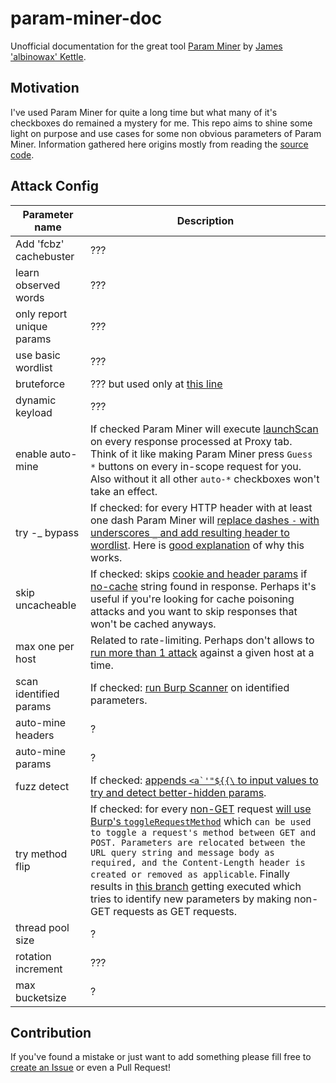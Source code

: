 # param-miner-doc

Unofficial documentation for the great tool [Param Miner](https://github.com/PortSwigger/param-miner) by [James 'albinowax' Kettle](https://github.com/albinowax).

## Motivation

I've used Param Miner for quite a long time but what many of it's checkboxes do remained a mystery for me. This repo aims to shine some light on purpose and use cases for some non obvious parameters of Param Miner. Information gathered here origins mostly from reading the [source code](https://github.com/PortSwigger/param-miner).

## Attack Config

| Parameter name | Description |
| - | - |
| Add 'fcbz' cachebuster | ??? |
| learn observed words | ??? |
| only report unique params | ??? |
| use basic wordlist | ??? |
| bruteforce | ??? but used only at [this line](https://github.com/PortSwigger/param-miner/blob/26db2f47b2e7852b977e776ebe13c1b887474b32/src/burp/ParamGuesser.java#L150) |
| dynamic keyload | ??? |
| enable auto-mine | If checked Param Miner will execute [launchScan](https://github.com/PortSwigger/param-miner/blob/26db2f47b2e7852b977e776ebe13c1b887474b32/src/burp/ParamGrabber.java#L98) on every response processed at Proxy tab. Think of it like making Param Miner press `Guess *` buttons on every in-scope request for you. Also without it all other `auto-*` checkboxes won't take an effect. |
| try -_ bypass | If checked: for every HTTP header with at least one dash Param Miner will [replace dashes `-` with underscores `_` and add resulting header to wordlist](https://github.com/PortSwigger/param-miner/blob/26db2f47b2e7852b977e776ebe13c1b887474b32/src/burp/ParamHolder.java#L37). Here is [good explanation](https://telekomsecurity.github.io/2020/05/smuggling-http-headers-through-reverse-proxies.html) of why this works. |
| skip uncacheable | If checked: skips [cookie and header params](https://github.com/PortSwigger/param-miner/blob/26db2f47b2e7852b977e776ebe13c1b887474b32/src/burp/TriggerParamGuesser.java#L66) if [no-cache](https://github.com/PortSwigger/param-miner/blob/26db2f47b2e7852b977e776ebe13c1b887474b32/src/burp/TriggerParamGuesser.java#L83) string found in response. Perhaps it's useful if you're looking for cache poisoning attacks and you want to skip responses that won't be cached anyways. |
| max one per host | Related to rate-limiting. Perhaps don't allows to [run more than 1 attack](https://github.com/PortSwigger/param-miner/blob/26db2f47b2e7852b977e776ebe13c1b887474b32/src/burp/TriggerParamGuesser.java#L108) against a given host at a time. |
| scan identified params | If checked: [run Burp Scanner](https://github.com/PortSwigger/param-miner/blob/26db2f47b2e7852b977e776ebe13c1b887474b32/src/burp/ParamGuesser.java#L536) on identified parameters. |
| auto-mine headers | ? |
| auto-mine params | ? |
| fuzz detect | If checked: [appends ```<a`'"${{\``` to input values to try and detect better-hidden params](https://mobile.twitter.com/albinowax/status/1049295759915606016). |
| try method flip | If checked: for every [non-GET](https://github.com/PortSwigger/param-miner/blob/26db2f47b2e7852b977e776ebe13c1b887474b32/src/burp/ParamAttack.java#L163) request [will use Burp's `toggleRequestMethod`](https://github.com/PortSwigger/param-miner/blob/26db2f47b2e7852b977e776ebe13c1b887474b32/src/burp/ParamAttack.java#L166) which `can be used to toggle a request's method between GET and POST. Parameters are relocated between the URL query string and message body as required, and the Content-Length header is created or removed as applicable`. Finally results in [this branch](https://github.com/PortSwigger/param-miner/blob/26db2f47b2e7852b977e776ebe13c1b887474b32/src/burp/ParamGuesser.java#L276) getting executed which tries to identify new parameters by making non-GET requests as GET requests. |
| thread pool size | ? |
| rotation increment | ??? |
| max bucketsize | ? |

## Contribution

If you've found a mistake or just want to add something please fill free to [create an Issue](https://github.com/nikitastupin/param-miner-doc/issues/new) or even a Pull Request!
